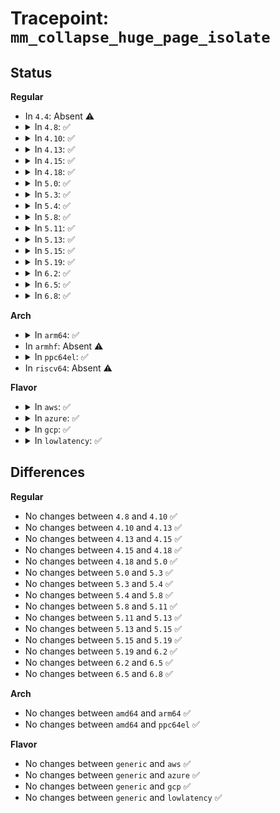 # Tracepoint: <code>mm_collapse_huge_page_isolate</code>

## Status
<b>Regular</b>
<ul>
<li>
In <code>4.4</code>: Absent ⚠️
</li>
<li>
<details>
<summary>In <code>4.8</code>: ✅</summary>

Event:

```c
struct trace_event_raw_mm_collapse_huge_page_isolate {
    struct trace_entry ent;
    long unsigned int pfn;
    int none_or_zero;
    int referenced;
    bool writable;
    int status;
    char __data[0];
};
```
Function:

```c
void trace_event_raw_event_mm_collapse_huge_page_isolate(void *__data, struct page *page, int none_or_zero, int referenced, bool writable, int status);
```
</details>
</li>
<li>
<details>
<summary>In <code>4.10</code>: ✅</summary>

Event:

```c
struct trace_event_raw_mm_collapse_huge_page_isolate {
    struct trace_entry ent;
    long unsigned int pfn;
    int none_or_zero;
    int referenced;
    bool writable;
    int status;
    char __data[0];
};
```
Function:

```c
void trace_event_raw_event_mm_collapse_huge_page_isolate(void *__data, struct page *page, int none_or_zero, int referenced, bool writable, int status);
```
</details>
</li>
<li>
<details>
<summary>In <code>4.13</code>: ✅</summary>

Event:

```c
struct trace_event_raw_mm_collapse_huge_page_isolate {
    struct trace_entry ent;
    long unsigned int pfn;
    int none_or_zero;
    int referenced;
    bool writable;
    int status;
    char __data[0];
};
```
Function:

```c
void trace_event_raw_event_mm_collapse_huge_page_isolate(void *__data, struct page *page, int none_or_zero, int referenced, bool writable, int status);
```
</details>
</li>
<li>
<details>
<summary>In <code>4.15</code>: ✅</summary>

Event:

```c
struct trace_event_raw_mm_collapse_huge_page_isolate {
    struct trace_entry ent;
    long unsigned int pfn;
    int none_or_zero;
    int referenced;
    bool writable;
    int status;
    char __data[0];
};
```
Function:

```c
void trace_event_raw_event_mm_collapse_huge_page_isolate(void *__data, struct page *page, int none_or_zero, int referenced, bool writable, int status);
```
</details>
</li>
<li>
<details>
<summary>In <code>4.18</code>: ✅</summary>

Event:

```c
struct trace_event_raw_mm_collapse_huge_page_isolate {
    struct trace_entry ent;
    long unsigned int pfn;
    int none_or_zero;
    int referenced;
    bool writable;
    int status;
    char __data[0];
};
```
Function:

```c
void trace_event_raw_event_mm_collapse_huge_page_isolate(void *__data, struct page *page, int none_or_zero, int referenced, bool writable, int status);
```
</details>
</li>
<li>
<details>
<summary>In <code>5.0</code>: ✅</summary>

Event:

```c
struct trace_event_raw_mm_collapse_huge_page_isolate {
    struct trace_entry ent;
    long unsigned int pfn;
    int none_or_zero;
    int referenced;
    bool writable;
    int status;
    char __data[0];
};
```
Function:

```c
void trace_event_raw_event_mm_collapse_huge_page_isolate(void *__data, struct page *page, int none_or_zero, int referenced, bool writable, int status);
```
</details>
</li>
<li>
<details>
<summary>In <code>5.3</code>: ✅</summary>

Event:

```c
struct trace_event_raw_mm_collapse_huge_page_isolate {
    struct trace_entry ent;
    long unsigned int pfn;
    int none_or_zero;
    int referenced;
    bool writable;
    int status;
    char __data[0];
};
```
Function:

```c
void trace_event_raw_event_mm_collapse_huge_page_isolate(void *__data, struct page *page, int none_or_zero, int referenced, bool writable, int status);
```
</details>
</li>
<li>
<details>
<summary>In <code>5.4</code>: ✅</summary>

Event:

```c
struct trace_event_raw_mm_collapse_huge_page_isolate {
    struct trace_entry ent;
    long unsigned int pfn;
    int none_or_zero;
    int referenced;
    bool writable;
    int status;
    char __data[0];
};
```
Function:

```c
void trace_event_raw_event_mm_collapse_huge_page_isolate(void *__data, struct page *page, int none_or_zero, int referenced, bool writable, int status);
```
</details>
</li>
<li>
<details>
<summary>In <code>5.8</code>: ✅</summary>

Event:

```c
struct trace_event_raw_mm_collapse_huge_page_isolate {
    struct trace_entry ent;
    long unsigned int pfn;
    int none_or_zero;
    int referenced;
    bool writable;
    int status;
    char __data[0];
};
```
Function:

```c
void trace_event_raw_event_mm_collapse_huge_page_isolate(void *__data, struct page *page, int none_or_zero, int referenced, bool writable, int status);
```
</details>
</li>
<li>
<details>
<summary>In <code>5.11</code>: ✅</summary>

Event:

```c
struct trace_event_raw_mm_collapse_huge_page_isolate {
    struct trace_entry ent;
    long unsigned int pfn;
    int none_or_zero;
    int referenced;
    bool writable;
    int status;
    char __data[0];
};
```
Function:

```c
void trace_event_raw_event_mm_collapse_huge_page_isolate(void *__data, struct page *page, int none_or_zero, int referenced, bool writable, int status);
```
</details>
</li>
<li>
<details>
<summary>In <code>5.13</code>: ✅</summary>

Event:

```c
struct trace_event_raw_mm_collapse_huge_page_isolate {
    struct trace_entry ent;
    long unsigned int pfn;
    int none_or_zero;
    int referenced;
    bool writable;
    int status;
    char __data[0];
};
```
Function:

```c
void trace_event_raw_event_mm_collapse_huge_page_isolate(void *__data, struct page *page, int none_or_zero, int referenced, bool writable, int status);
```
</details>
</li>
<li>
<details>
<summary>In <code>5.15</code>: ✅</summary>

Event:

```c
struct trace_event_raw_mm_collapse_huge_page_isolate {
    struct trace_entry ent;
    long unsigned int pfn;
    int none_or_zero;
    int referenced;
    bool writable;
    int status;
    char __data[0];
};
```
Function:

```c
void trace_event_raw_event_mm_collapse_huge_page_isolate(void *__data, struct page *page, int none_or_zero, int referenced, bool writable, int status);
```
</details>
</li>
<li>
<details>
<summary>In <code>5.19</code>: ✅</summary>

Event:

```c
struct trace_event_raw_mm_collapse_huge_page_isolate {
    struct trace_entry ent;
    long unsigned int pfn;
    int none_or_zero;
    int referenced;
    bool writable;
    int status;
    char __data[0];
};
```
Function:

```c
void trace_event_raw_event_mm_collapse_huge_page_isolate(void *__data, struct page *page, int none_or_zero, int referenced, bool writable, int status);
```
</details>
</li>
<li>
<details>
<summary>In <code>6.2</code>: ✅</summary>

Event:

```c
struct trace_event_raw_mm_collapse_huge_page_isolate {
    struct trace_entry ent;
    long unsigned int pfn;
    int none_or_zero;
    int referenced;
    bool writable;
    int status;
    char __data[0];
};
```
Function:

```c
void trace_event_raw_event_mm_collapse_huge_page_isolate(void *__data, struct page *page, int none_or_zero, int referenced, bool writable, int status);
```
</details>
</li>
<li>
<details>
<summary>In <code>6.5</code>: ✅</summary>

Event:

```c
struct trace_event_raw_mm_collapse_huge_page_isolate {
    struct trace_entry ent;
    long unsigned int pfn;
    int none_or_zero;
    int referenced;
    bool writable;
    int status;
    char __data[0];
};
```
Function:

```c
void trace_event_raw_event_mm_collapse_huge_page_isolate(void *__data, struct page *page, int none_or_zero, int referenced, bool writable, int status);
```
</details>
</li>
<li>
<details>
<summary>In <code>6.8</code>: ✅</summary>

Event:

```c
struct trace_event_raw_mm_collapse_huge_page_isolate {
    struct trace_entry ent;
    long unsigned int pfn;
    int none_or_zero;
    int referenced;
    bool writable;
    int status;
    char __data[0];
};
```
Function:

```c
void trace_event_raw_event_mm_collapse_huge_page_isolate(void *__data, struct page *page, int none_or_zero, int referenced, bool writable, int status);
```
</details>
</li>
</ul>
<b>Arch</b>
<ul>
<li>
<details>
<summary>In <code>arm64</code>: ✅</summary>

Event:

```c
struct trace_event_raw_mm_collapse_huge_page_isolate {
    struct trace_entry ent;
    long unsigned int pfn;
    int none_or_zero;
    int referenced;
    bool writable;
    int status;
    char __data[0];
};
```
Function:

```c
void trace_event_raw_event_mm_collapse_huge_page_isolate(void *__data, struct page *page, int none_or_zero, int referenced, bool writable, int status);
```
</details>
</li>
<li>
In <code>armhf</code>: Absent ⚠️
</li>
<li>
<details>
<summary>In <code>ppc64el</code>: ✅</summary>

Event:

```c
struct trace_event_raw_mm_collapse_huge_page_isolate {
    struct trace_entry ent;
    long unsigned int pfn;
    int none_or_zero;
    int referenced;
    bool writable;
    int status;
    char __data[0];
};
```
Function:

```c
void trace_event_raw_event_mm_collapse_huge_page_isolate(void *__data, struct page *page, int none_or_zero, int referenced, bool writable, int status);
```
</details>
</li>
<li>
In <code>riscv64</code>: Absent ⚠️
</li>
</ul>
<b>Flavor</b>
<ul>
<li>
<details>
<summary>In <code>aws</code>: ✅</summary>

Event:

```c
struct trace_event_raw_mm_collapse_huge_page_isolate {
    struct trace_entry ent;
    long unsigned int pfn;
    int none_or_zero;
    int referenced;
    bool writable;
    int status;
    char __data[0];
};
```
Function:

```c
void trace_event_raw_event_mm_collapse_huge_page_isolate(void *__data, struct page *page, int none_or_zero, int referenced, bool writable, int status);
```
</details>
</li>
<li>
<details>
<summary>In <code>azure</code>: ✅</summary>

Event:

```c
struct trace_event_raw_mm_collapse_huge_page_isolate {
    struct trace_entry ent;
    long unsigned int pfn;
    int none_or_zero;
    int referenced;
    bool writable;
    int status;
    char __data[0];
};
```
Function:

```c
void trace_event_raw_event_mm_collapse_huge_page_isolate(void *__data, struct page *page, int none_or_zero, int referenced, bool writable, int status);
```
</details>
</li>
<li>
<details>
<summary>In <code>gcp</code>: ✅</summary>

Event:

```c
struct trace_event_raw_mm_collapse_huge_page_isolate {
    struct trace_entry ent;
    long unsigned int pfn;
    int none_or_zero;
    int referenced;
    bool writable;
    int status;
    char __data[0];
};
```
Function:

```c
void trace_event_raw_event_mm_collapse_huge_page_isolate(void *__data, struct page *page, int none_or_zero, int referenced, bool writable, int status);
```
</details>
</li>
<li>
<details>
<summary>In <code>lowlatency</code>: ✅</summary>

Event:

```c
struct trace_event_raw_mm_collapse_huge_page_isolate {
    struct trace_entry ent;
    long unsigned int pfn;
    int none_or_zero;
    int referenced;
    bool writable;
    int status;
    char __data[0];
};
```
Function:

```c
void trace_event_raw_event_mm_collapse_huge_page_isolate(void *__data, struct page *page, int none_or_zero, int referenced, bool writable, int status);
```
</details>
</li>
</ul>

## Differences
<b>Regular</b>
<ul>
<li>
No changes between <code>4.8</code> and <code>4.10</code> ✅
</li>
<li>
No changes between <code>4.10</code> and <code>4.13</code> ✅
</li>
<li>
No changes between <code>4.13</code> and <code>4.15</code> ✅
</li>
<li>
No changes between <code>4.15</code> and <code>4.18</code> ✅
</li>
<li>
No changes between <code>4.18</code> and <code>5.0</code> ✅
</li>
<li>
No changes between <code>5.0</code> and <code>5.3</code> ✅
</li>
<li>
No changes between <code>5.3</code> and <code>5.4</code> ✅
</li>
<li>
No changes between <code>5.4</code> and <code>5.8</code> ✅
</li>
<li>
No changes between <code>5.8</code> and <code>5.11</code> ✅
</li>
<li>
No changes between <code>5.11</code> and <code>5.13</code> ✅
</li>
<li>
No changes between <code>5.13</code> and <code>5.15</code> ✅
</li>
<li>
No changes between <code>5.15</code> and <code>5.19</code> ✅
</li>
<li>
No changes between <code>5.19</code> and <code>6.2</code> ✅
</li>
<li>
No changes between <code>6.2</code> and <code>6.5</code> ✅
</li>
<li>
No changes between <code>6.5</code> and <code>6.8</code> ✅
</li>
</ul>
<b>Arch</b>
<ul>
<li>
No changes between <code>amd64</code> and <code>arm64</code> ✅
</li>
<li>
No changes between <code>amd64</code> and <code>ppc64el</code> ✅
</li>
</ul>
<b>Flavor</b>
<ul>
<li>
No changes between <code>generic</code> and <code>aws</code> ✅
</li>
<li>
No changes between <code>generic</code> and <code>azure</code> ✅
</li>
<li>
No changes between <code>generic</code> and <code>gcp</code> ✅
</li>
<li>
No changes between <code>generic</code> and <code>lowlatency</code> ✅
</li>
</ul>
